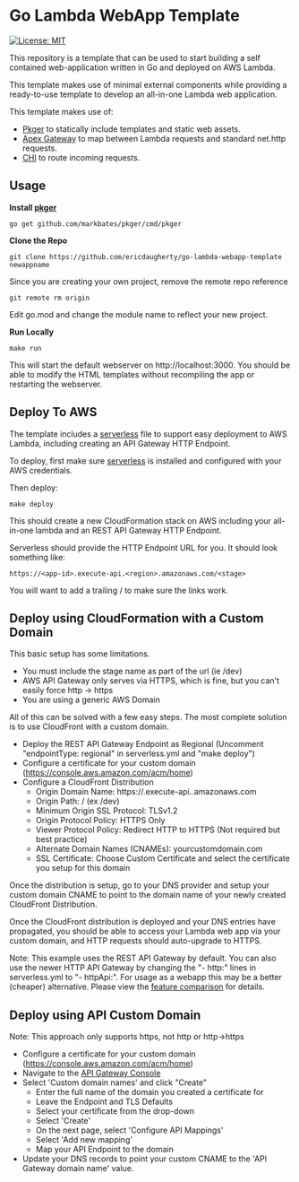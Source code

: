 # Go Lambda WebApp Template
[![License: MIT](https://img.shields.io/badge/License-MIT-yellow.svg)](./LICENSE)

This repository is a template that can be used to start building a self contained web-application written in Go and deployed on AWS Lambda.

This template makes use of minimal external components while providing a ready-to-use template to develop an all-in-one Lambda web application.

This template makes use of:
- [Pkger](https://github.com/markbates/pkger) to statically include templates and static web assets.
- [Apex Gateway](https://github.com/apex/gateway) to map between Lambda requests and standard net.http requests.
- [CHI](github.com/go-chi/chi) to route incoming requests.

## Usage

**Install [pkger](https://github.com/markbates/pkger)**

    go get github.com/markbates/pkger/cmd/pkger

**Clone the Repo**

    git clone https://github.com/ericdaugherty/go-lambda-webapp-template newappname

Since you are creating your own project, remove the remote repo reference

    git remote rm origin

Edit go.mod and change the module name to reflect your new project.

**Run Locally**

    make run

This will start the default webserver on http://localhost:3000. You should be able to modify the HTML templates without recompiling the app or restarting the webserver.

## Deploy To AWS

The template includes a [serverless](https://serverless.com/) file to support easy deployment to AWS Lambda, including creating an API Gateway HTTP Endpoint.

To deploy, first make sure [serverless](https://serverless.com/) is installed and configured with your AWS credentials.

Then deploy:

    make deploy

This should create a new CloudFormation stack on AWS including your all-in-one lambda and an REST API Gateway HTTP Endpoint. 

Serverless should provide the HTTP Endpoint URL for you. It should look something like:

    https://<app-id>.execute-api.<region>.amazonaws.com/<stage> 

You will want to add a trailing / to make sure the links work.

## Deploy using CloudFormation with a Custom Domain

This basic setup has some limitations.
* You must include the stage name as part of the url (ie /dev)
* AWS API Gateway only serves via HTTPS, which is fine, but you can't easily force http -> https
* You are using a generic AWS Domain

All of this can be solved with a few easy steps. The most complete solution is to use CloudFront with a custom domain.

* Deploy the REST API Gateway Endpoint as Regional (Uncomment "endpointType: regional" in serverless.yml and "make deploy")
* Configure a certificate for your custom domain (https://console.aws.amazon.com/acm/home)
* Configure a CloudFront Distribution
  * Origin Domain Name: https://<app-id>.execute-api.<region>.amazonaws.com
  * Origin Path: /<stage name> (ex /dev)
  * Minimum Origin SSL Protocol: TLSv1.2
  * Origin Protocol Policy: HTTPS Only
  * Viewer Protocol Policy: Redirect HTTP to HTTPS (Not required but best practice)
  * Alternate Domain Names (CNAMEs): yourcustomdomain.com
  * SSL Certificate: Choose Custom Certificate and select the certificate you setup for this domain

Once the distribution is setup, go to your DNS provider and setup your custom domain CNAME to point to the domain name of your newly created CloudFront Distribution.

Once the CloudFront distribution is deployed and your DNS entries have propagated, you should be able to access your Lambda web app via your custom domain, and HTTP requests should auto-upgrade to HTTPS.

Note: This example uses the REST API Gateway by default. You can also use the newer HTTP API Gateway by changing the "- http:" lines in serverless.yml to "- httpApi:". For usage as a webapp this may be a better (cheaper) alternative. Please view the [feature comparison](https://docs.aws.amazon.com/apigateway/latest/developerguide/http-api-vs-rest.html) for details.

## Deploy using API Custom Domain

Note: This approach only supports https, not http or http->https

* Configure a certificate for your custom domain (https://console.aws.amazon.com/acm/home)
* Navigate to the [API Gateway Console](https://console.aws.amazon.com/apigateway/)
* Select 'Custom domain names' and click "Create"
  * Enter the full name of the domain you created a certificate for
  * Leave the Endpoint and TLS Defaults
  * Select your certificate from the drop-down
  * Select 'Create'
  * On the next page, select 'Configure API Mappings'
  * Select 'Add new mapping'
  * Map your API Endpoint to the domain
* Update your DNS records to point your custom CNAME to the 'API Gateway domain name' value.